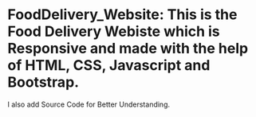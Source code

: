 # FoodDelivery_Website: This  is the Food Delivery Webiste which is Responsive and made with the help of HTML, CSS, Javascript and Bootstrap.
I also add Source Code for Better Understanding.
